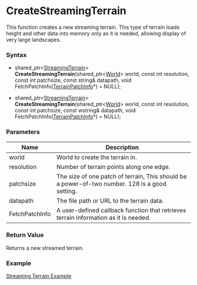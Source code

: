 # CreateStreamingTerrain
This function creates a new streaming terrain. This type of terrain loads height and other data into memory only as it is needed, allowing display of very large landscapes.

### Syntax
* shared_ptr\<[StreamingTerrain](StreamingTerrain.md)\> **CreateStreamingTerrain**(shared_ptr\<[World](../World/World.md)\> world, const int resolution, const int patchsize, const string& datapath, void FetchPatchInfo([TerrainPatchInfo](../TerrainPatchInfo/TerrainPatchInfo.md)\*) = NULL);

* shared_ptr\<[StreamingTerrain](StreamingTerrain.md)\> **CreateStreamingTerrain**(shared_ptr\<[World](../World/World.md)\> world, const int resolution, const int patchsize, const wstring& datapath, void FetchPatchInfo([TerrainPatchInfo](../TerrainPatchInfo/TerrainPatchInfo.md)\*) = NULL);

### Parameters
| Name | Description |
| ------ | ------ |
| world | World to create the terrain in. |
| resolution | Number of terrain points along one edge. |
| patchsize | The size of one patch of terrain, This should be a power-of-two number. 128 is a good setting.|
| datapath | The file path or URL to the terrain data.|
| FetchPatchInfo | A user-defined callback function that retrieves terrain information as it is needed. |

### Return Value
Returns a new streamed terrain.

### Example
[Streaming Terrain Example](terrain-example.md)
